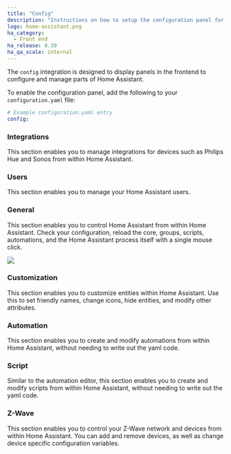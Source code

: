 ```yaml
---
title: "Config"
description: "Instructions on how to setup the configuration panel for Home Assistant."
logo: home-assistant.png
ha_category:
  - Front end
ha_release: 0.39
ha_qa_scale: internal
---
```


The `config` integration is designed to display panels in the frontend to configure and manage parts of Home Assistant.

To enable the configuration panel, add the following to your `configuration.yaml` file:

```yaml
# Example configuration.yaml entry
config:
```

### Integrations

This section enables you to manage integrations for devices such as Philips Hue and Sonos from within Home Assistant.

### Users

This section enables you to manage your Home Assistant users.

### General

This section enables you to control Home Assistant from within Home Assistant. Check your configuration, reload the core, groups, scripts, automations, and the Home Assistant process itself with a single mouse click.

<p class='img'>
  <img src='{{site_root}}/images/screenshots/server-management.png' />
</p>

### Customization

This section enables you to customize entities within Home Assistant. Use this to set friendly names, change icons, hide entities, and modify other attributes.

### Automation

This section enables you to create and modify automations from within Home Assistant, without needing to write out the yaml code.

### Script

Similar to the automation editor, this section enables you to create and modify scripts from within Home Assistant, without needing to write out the yaml code.

### Z-Wave

This section enables you to control your Z-Wave network and devices from within Home Assistant. You can add and remove devices, as well as change device specific configuration variables.
